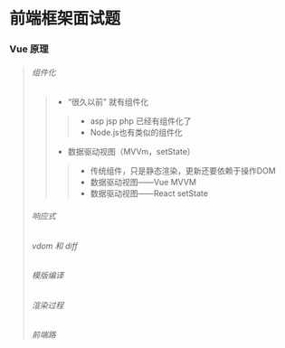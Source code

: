 # 前端框架面试题

### Vue 原理

> ###### 组件化
>
> > * “很久以前” 就有组件化
> >
> > > * asp jsp php 已经有组件化了
> > > * Node.js也有类似的组件化
> >
> > * 数据驱动视图（MVVm，setState）
> >
> > > * 传统组件，只是静态渲染，更新还要依赖于操作DOM
> > > * 数据驱动视图——Vue MVVM
> > > * 数据驱动视图——React setState
>
> ###### 响应式
>
> ###### vdom 和 diff
>
> ###### 模版编译
>
> ###### 渲染过程
>
> ###### 前端路